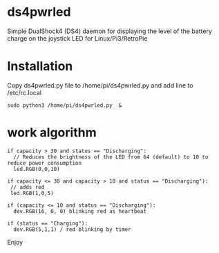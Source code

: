 # ds4pwrled
Simple DualShock4 (DS4) daemon for displaying the level of the battery charge on the joystick LED for Linux/Pi3/RetroPie

# Installation

Copy ds4pwrled.py file to /home/pi/ds4pwrled.py
and add line  to /etc/rc.local
```
sudo python3 /home/pi/ds4pwrled.py  &
```

# work algorithm
```
if capacity > 30 and status == "Discharging":
  // Reduces the brightness of the LED from 64 (default) to 10 to reduce power consumption
  led.RGB(0,0,10)
	
if capacity <= 30 and capacity > 10 and status == "Discharging"):
 // adds red
 led.RGB(1,0,5)
		
if (capacity <= 10 and status == "Discharging"):
  dev.RGB(16, 0, 0) blinking red as heartbeat
	
if (status == "Charging"):
  dev.RGB(5,1,1) / red blinking by timer
```

Enjoy
